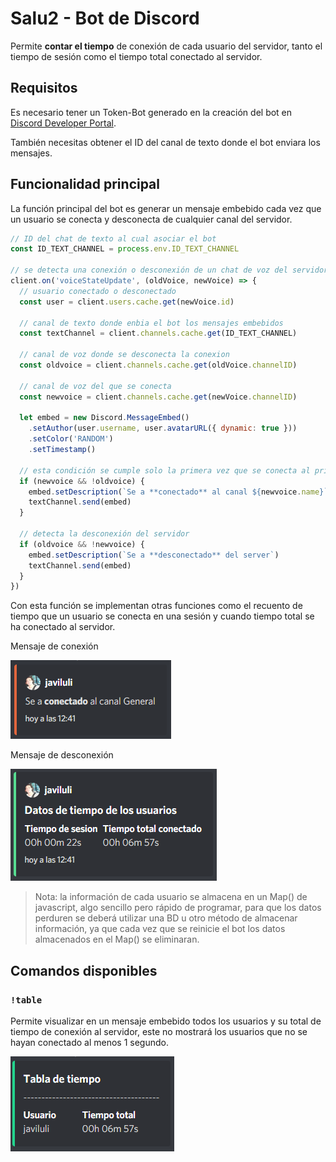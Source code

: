 # Salu2 - Bot de Discord

Permite **contar el tiempo** de conexión de cada usuario del servidor, tanto el tiempo de sesión como el tiempo total conectado al servidor.

## Requisitos

Es necesario tener un Token-Bot generado en la creación del bot en [Discord Developer Portal](https://discord.com/developers/applications).

También necesitas obtener el ID del canal de texto donde el bot enviara los mensajes.

## Funcionalidad principal

La función principal del bot es generar un mensaje embebido cada vez que un usuario se conecta y desconecta de cualquier canal del servidor.

```js
// ID del chat de texto al cual asociar el bot
const ID_TEXT_CHANNEL = process.env.ID_TEXT_CHANNEL

// se detecta una conexión o desconexión de un chat de voz del servidor
client.on('voiceStateUpdate', (oldVoice, newVoice) => {
  // usuario conectado o desconectado
  const user = client.users.cache.get(newVoice.id)

  // canal de texto donde enbia el bot los mensajes embebidos
  const textChannel = client.channels.cache.get(ID_TEXT_CHANNEL)

  // canal de voz donde se desconecta la conexion
  const oldvoice = client.channels.cache.get(oldVoice.channelID)

  // canal de voz del que se conecta
  const newvoice = client.channels.cache.get(newVoice.channelID)

  let embed = new Discord.MessageEmbed()
    .setAuthor(user.username, user.avatarURL({ dynamic: true }))
    .setColor('RANDOM')
    .setTimestamp()

  // esta condición se cumple solo la primera vez que se conecta al primer canal de voz, eliminando la segunda condición ( && !oldvoice ) el bot detectara la reconexión de chat de voz distinto sin llegarse a abandonar el servidor
  if (newvoice && !oldvoice) {
    embed.setDescription(`Se a **conectado** al canal ${newvoice.name}`)
    textChannel.send(embed)
  }

  // detecta la desconexión del servidor
  if (oldvoice && !newvoice) {
    embed.setDescription(`Se a **desconectado** del server`)
    textChannel.send(embed)
  }
})
```

Con esta función se implementan otras funciones como el recuento de tiempo que un usuario se conecta en una sesión y cuando tiempo total se ha conectado al servidor.

Mensaje de conexión

![conexion](./src/img/conexionServer.PNG)

Mensaje de desconexión

![desconexion](./src/img/desconexionServer.PNG)

> Nota: la información de cada usuario se almacena en un Map() de javascript, algo sencillo pero rápido de programar, para que los datos perduren se deberá utilizar una BD u otro método de almacenar información, ya que cada vez que se reinicie el bot los datos almacenados en el Map() se eliminaran.

## Comandos disponibles

### `!table`

Permite visualizar en un mensaje embebido todos los usuarios y su total de tiempo de conexión al servidor, este no mostrará los usuarios que no se hayan conectado al menos 1 segundo.

![!tabla](./src/img/tabla.PNG)
